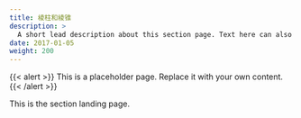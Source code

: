 ```yaml
---
title: 棱柱和棱锥
description: >
  A short lead description about this section page. Text here can also be **bold** or _italic_ and can even be split over multiple paragraphs.
date: 2017-01-05
weight: 200
---
```


{{< alert >}}
This is a placeholder page. Replace it with your own content.
{{< /alert >}}

This is the section landing page.
